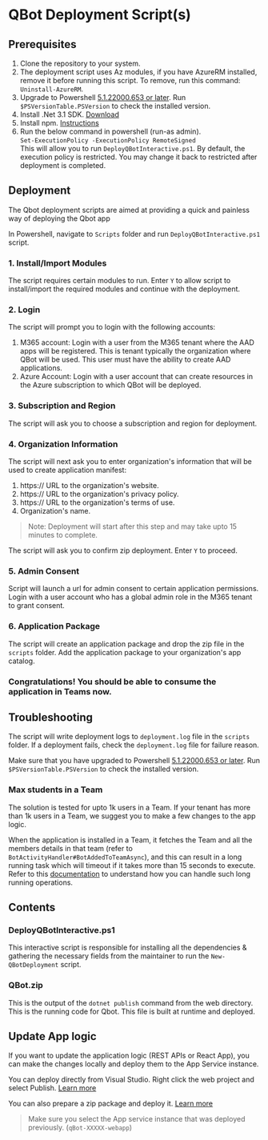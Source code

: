 # QBot Deployment Script(s)

## Prerequisites
1. Clone the repository to your system.
2. The deployment script uses Az modules, if you have AzureRM installed, remove it before running this script.
To remove, run this command: `Uninstall-AzureRM`.
3. Upgrade to Powershell [5.1.22000.653 or later](https://docs.microsoft.com/en-us/powershell/scripting/install/installing-powershell-on-windows?view=powershell-7.2). Run `$PSVersionTable.PSVersion` to check the installed version.
4. Install .Net 3.1 SDK. [Download](https://dotnet.microsoft.com/en-us/download/dotnet/3.1)
5. Install npm. [Instructions](https://docs.npmjs.com/cli/v8/configuring-npm/install)
6. Run the below command in powershell (run-as admin).</br>
`Set-ExecutionPolicy -ExecutionPolicy RemoteSigned` </br> This will allow you to run `DeployQBotInteractive.ps1`. By default, the execution policy is restricted. You may change it back to restricted after deployment is completed. 

## Deployment
The Qbot deployment scripts are aimed at providing a quick and painless way of deploying the Qbot app

In Powershell, navigate to `Scripts` folder and run `DeployQBotInteractive.ps1` script.

### 1. Install/Import Modules
The script requires certain modules to run. Enter `Y` to allow script to install/import the required modules and continue with the deployment.

### 2. Login
The script will prompt you to login with the following accounts:
1. M365 account: Login with a user from the M365 tenant where the AAD apps will be registered. This is tenant typically the organization where QBot will be used. This user must have the ability to create AAD applications.
2. Azure Account: Login with a user account that can create resources in the Azure subscription to which QBot will be deployed.

### 3. Subscription and Region
The script will ask you to choose a subscription and region for deployment.

### 4. Organization Information
The script will next ask you to enter organization's information that will be used to create application manifest:
1. https:// URL to the organization's website.
2. https:// URL to the organization's privacy policy.
3. https:// URL to the organization's terms of use.
4. Organization's name.

> Note: Deployment will start after this step and may take upto 15 minutes to complete.

The script will ask you to confirm zip deployment. Enter `Y` to proceed.

### 5. Admin Consent
Script will launch a url for admin consent to certain application permissions. Login with a user account who has a global admin role in the M365 tenant to grant consent.

### 6. Application Package
The script will create an application package and drop the zip file in the `scripts` folder. Add the application package to your organization's app catalog.

### Congratulations! You should be able to consume the application in Teams now.

## Troubleshooting
The script will write deployment logs to `deployment.log` file in the `scripts` folder. If a deployment fails, check the `deployment.log` file for failure reason.

Make sure that you have upgraded to Powershell [5.1.22000.653 or later](https://docs.microsoft.com/en-us/powershell/scripting/install/installing-powershell-on-windows?view=powershell-7.2). Run `$PSVersionTable.PSVersion` to check the installed version.

### Max students in a Team
The solution is tested for upto 1k users in a Team. If your tenant has more than 1k users in a Team, we suggest you to make a few changes to the app logic.

When the application is installed in a Team, it fetches the Team and all the members details in that team (refer to `BotActivityHandler#BotAddedToTeamAsync`), and this can result in a long running task which will timeout if it takes more than 15 seconds to execute. Refer to this [documentation](https://docs.microsoft.com/en-us/azure/bot-service/bot-builder-howto-long-operations-guidance?view=azure-bot-service-4.0) to understand how you can handle such long running operations.

## Contents

### DeployQBotInteractive.ps1
This interactive script is responsible for installing all the dependencies & gathering the necessary fields from the maintainer to run the `New-QBotDeployment` script.

### QBot.zip
This is the output of the `dotnet publish` command from the web directory. This is the running code for Qbot. 
This file is built at runtime and deployed.

## Update App logic
If you want to update the application logic (REST APIs or React App), you can make the changes locally and deploy them to the App Service instance.

You can deploy directly from Visual Studio. Right click the web project and select Publish. [Learn more](https://docs.microsoft.com/en-us/troubleshoot/azure/general/web-apps-deployment-faqs)

You can also prepare a zip package and deploy it. [Learn more](https://docs.microsoft.com/en-us/azure/app-service/deploy-run-package)

> Make sure you select the App service instance that was deployed previously. (`qBot-XXXXX-webapp`)